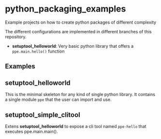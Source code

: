 # python_packaging_examples
Example projects on how to create python packages of different complexity

The different configurations are implemented in different branches of this repository.
* **setuptool_helloworld**: Very basic python library that offers a `ppe.main.hello()` function


## Examples
## setuptool_helloworld
This is the minimal skeleton for any kind of single python library. It contains
a single module `ppe` that the user can import and use.

## setuptool_simple_clitool
Extens **setuptool_helloworld** to expose a cli tool named `ppe-hello` that executes
ppe.main.main().